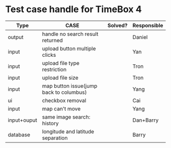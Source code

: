 # Test case handle for TimeBox 4

|Type | CASE        | Solved? | Responsible |
|------|-----------|--------|---------------|
| output | handle no search result returned | | Daniel|
| input | upload button multiple clicks | | Yan |
| input | upload file type restriction | | Tron |
| input | upload file size | | Tron |
| input | map button issue(jump back to columbus) | | Yang |
| ui | checkbox removal | | Cai |
| input | map can't move | | Yang |
| input+ouput| same image search: history| | Dan+Barry|
| database | longitude and latitude separation | | Barry |
